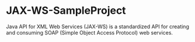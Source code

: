 # JAX-WS-SampleProject
Java API for XML Web Services (JAX-WS) is a standardized API for creating and consuming SOAP (Simple Object Access Protocol) web services.

